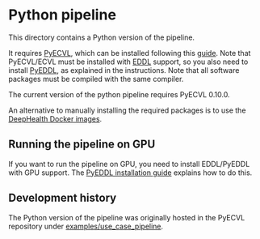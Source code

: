 # Python pipeline

This directory contains a Python version of the pipeline.

It requires [PyECVL](https://github.com/deephealthproject/pyecvl), which can
be installed following this
[guide](https://deephealthproject.github.io/pyecvl/installation.html). Note
that PyECVL/ECVL must be installed with
[EDDL](https://github.com/deephealthproject/eddl) support, so you also need to
install [PyEDDL](https://github.com/deephealthproject/pyeddl), as explained in
the instructions. Note that all software packages must be compiled with the
same compiler.

The current version of the python pipeline requires PyECVL 0.10.0.

An alternative to manually installing the required packages is to use the
[DeepHealth Docker images](https://github.com/deephealthproject/docker-libs).


## Running the pipeline on GPU

If you want to run the pipeline on GPU, you need to install EDDL/PyEDDL with
GPU support. The [PyEDDL installation
guide](https://deephealthproject.github.io/pyeddl/installation.html) explains
how to do this.


## Development history

The Python version of the pipeline was originally hosted in the PyECVL
repository under
[examples/use_case_pipeline](https://github.com/deephealthproject/pyecvl/tree/eedc6041e548f850ccf3022a6165dbd1386978e9/examples/use_case_pipeline).
